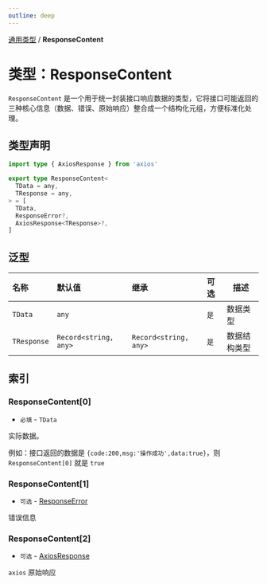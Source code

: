 ```yaml
---
outline: deep
---
```


[通用类型](./home) / **ResponseContent**

# 类型：ResponseContent

`ResponseContent` 是一个用于统一封装接口响应数据的类型，它将接口可能返回的三种核心信息（数据、错误、原始响应）整合成一个结构化元组，方便标准化处理。

## 类型声明

```typescript
import type { AxiosResponse } from 'axios'

export type ResponseContent<
  TData = any,
  TResponse = any,
> = [
  TData,
  ResponseError?,
  AxiosResponse<TResponse>?,
]
```

## 泛型

| 名称          | 默认值                   | 继承                    | 可选  | 描述     |
|:------------|:----------------------|:----------------------|:----|--------|
| `TData`     | `any`                 |                       | `是` | 数据类型   |
| `TResponse` | `Record<string, any>` | `Record<string, any>` | `是` | 数据结构类型 |

## 索引

### ResponseContent[0]

* `必填` - `TData`

实际数据。

例如：接口返回的数据是 `{code:200,msg:'操作成功',data:true}`，则 `ResponseContent[0]` 就是 `true`

### ResponseContent[1]

* `可选` - [ResponseError](./response-error.md)

错误信息

### ResponseContent[2]

* `可选` - [AxiosResponse](https://github.com/axios/axios)

`axios` 原始响应


